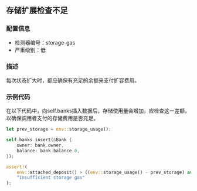 
## 存储扩展检查不足

### 配置信息

* 检测器编号：storage-gas
* 严重级别：低

### 描述

每次状态扩大时，都应确保有充足的余额来支付扩容费用。

### 示例代码

在以下代码中，向self.banks插入数据后，存储使用量会增加，应检查这一差额，以确保调用者支付的存储费用是否充足。

```rust
let prev_storage = env::storage_usage();

self.banks.insert(&Bank {
    owner: bank.owner,
    balance: bank.balance.0,
});

assert!(
    env::attached_deposit() > ((env::storage_usage() - prev_storage) as u128 * env::storage_byte_cost()),
    "insufficient storage gas"
);
```
